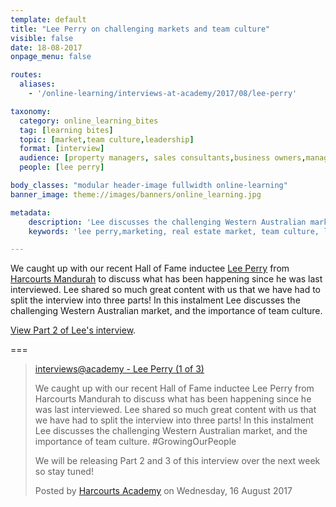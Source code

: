 ```yaml
---
template: default
title: "Lee Perry on challenging markets and team culture"
visible: false
date: 18-08-2017
onpage_menu: false

routes:
  aliases:
    - '/online-learning/interviews-at-academy/2017/08/lee-perry'

taxonomy:
  category: online_learning_bites
  tag: [learning bites]
  topic: [market,team culture,leadership]
  format: [interview]
  audience: [property managers, sales consultants,business owners,managers]
  people: [lee perry]

body_classes: "modular header-image fullwidth online-learning"
banner_image: theme://images/banners/online_learning.jpg

metadata:
    description: 'Lee discusses the challenging Western Australian market, and the importance of team culture.'
    keywords: 'lee perry,marketing, real estate market, team culture, leadership, harcourts'

---
```


We caught up with our recent Hall of Fame inductee [Lee Perry](https://www.facebook.com/lee.perry.73/) from [Harcourts Mandurah](https://www.facebook.com/harcourts.mandurah/) to discuss what has been happening since he was last interviewed. Lee shared so much great content with us that we have had to split the interview into three parts! In this instalment Lee discusses the challenging Western Australian market, and the importance of team culture.

[View Part 2 of Lee's interview](../../19/lee-perry).

===


  <!-- Load Facebook SDK for JavaScript -->
  <div id="fb-root"></div>
<script>(function(d, s, id) {
  var js, fjs = d.getElementsByTagName(s)[0];
  if (d.getElementById(id)) return;
  js = d.createElement(s); js.id = id;
  js.src = "//connect.facebook.net/en_GB/sdk.js#xfbml=1&version=v2.9&appId=667620916615872";
  fjs.parentNode.insertBefore(js, fjs);
}(document, 'script', 'facebook-jssdk'));</script>

<div class="fb-video" data-href="https://www.facebook.com/harcourtsacademy/videos/10154624338097676/" data-show-text="false"><blockquote cite="https://www.facebook.com/harcourtsacademy/videos/10154624338097676/" class="fb-xfbml-parse-ignore"><a href="https://www.facebook.com/harcourtsacademy/videos/10154624338097676/">interviews&#064;academy - Lee Perry (1 of 3)</a><p>We caught up with our recent Hall of Fame inductee Lee Perry from Harcourts Mandurah to discuss what has been happening since he was last interviewed. Lee shared so much great content with us that we have had to split the interview into three parts! In this instalment Lee discusses the challenging Western Australian market, and the importance of team culture. #GrowingOurPeople</p>
<p>We will be releasing Part 2 and 3 of this interview over the next week so stay tuned!</p>Posted by <a href="https://www.facebook.com/harcourtsacademy/">Harcourts Academy</a> on Wednesday, 16 August 2017</blockquote></div>
